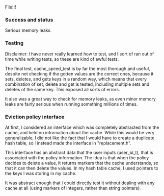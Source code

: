 File!!!

### Success and status


Serious memory leaks.

### Testing

Disclaimer: I have never really learned how to test, and I sort of ran out of time while writing tests, so these are kind of awful tests.

The final test, cache_speed_test is by far the most thorough and useful, despite not checking if the gotten values are the correct ones, because it sets, deletes, and gets keys in a random way, which means that every combination of set, delete and get is tested, including multiple sets and deletes of the same key. This exposed all sorts of errors.

It also was a great way to check for memory leaks, as even minor memory leaks are fairly serious when running something millions of times.

### Eviction policy interface

At first, I considered an interface which was completely abstracted from the cache, and held no information about the cache. While this would be very generalizable, I did not like the fact that I would have to create a duplicate hash table, so I instead made the interface in "replacement.h".

This interface has an abstract data that the user inputs (user_id_t), that is associated with the policy information. The idea is that when the policy decides to delete a value, it returns markers that the cache understands, so that it can then delete the values. In my hash table cache, I used pointers to the keys I was storing in my cache.

It was abstract enough that I could directly test it without dealing with any cache at all (using markers of integers, rather than string pointers).
